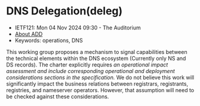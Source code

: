 # DNS Delegation(deleg)
* <IETFschedule>IETF121: Mon 04 Nov 2024 09:30 - The Auditorium</IETFschedule>
* [About ADD](https://datatracker.ietf.org/group/deleg/about/)
* Keywords: operations, DNS

This working group proposes a mechanism to signal capabilities between the technical elements within the DNS ecosystem (Currently only NS and DS records). The charter explicitly requires _an operational impact assessment and include corresponding operational and deployment considerations sections in the specification._ We do not believe this work will significantly impact the business relations between registrars, registrants, registries, and nameserver operators. However, that assumption will need to be checked against these considerations.


